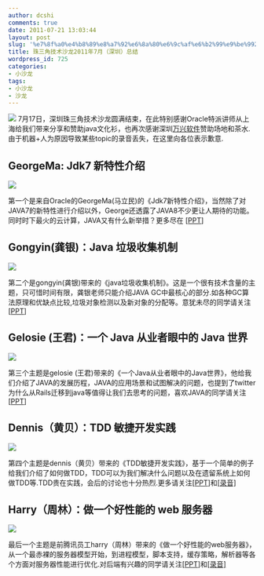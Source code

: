```yaml
---
author: dcshi
comments: true
date: 2011-07-21 13:03:44
layout: post
slug: '%e7%8f%a0%e4%b8%89%e8%a7%92%e6%8a%80%e6%9c%af%e6%b2%99%e9%be%992011%e5%b9%b47%e6%9c%88%ef%bc%88%e6%b7%b1%e5%9c%b3%ef%bc%89%e6%80%bb%e7%bb%93'
title: 珠三角技术沙龙2011年7月（深圳）总结
wordpress_id: 725
categories:
- 小沙龙
tags:
- 小沙龙
- 沙龙
---
```


![](http://pic.yupoo.com/techparty/BacUL3OZ/medium.jpg)
7月17日，深圳珠三角技术沙龙圆满结束，在此特别感谢Oracle特派讲师从上海给我们带来分享和赞助java文化衫，也再次感谢深圳[万兴软件](http://www.wondershare.cn/)赞助场地和茶水.由于机器+人为原因导致某些topic的录音丢失，在这里向各位表示歉意.



## GeorgeMa: Jdk7 新特性介绍



![](http://pic.yupoo.com/techparty/Be6bXh2K/medium.jpg)

第一个是来自Oracle的GeorgeMa(马立民)的《Jdk7新特性介绍》，当然除了对JAVA7的新特性进行介绍以外，George还透露了JAVA8不少更让人期待的功能。同时时下最火的云计算，JAVA又有什么新举措？更多尽在 [[PPT](http://vdisk.weibo.com/s/sSZc)]




## Gongyin(龚银)：Java 垃圾收集机制


![](http://pic.yupoo.com/techparty/Be6cxfeP/medium.jpg)

第二个是gongyin(龚银)带来的《java垃圾收集机制》。这是一个很有技术含量的主题，只可惜时间有限，龚银老师只能介绍JAVA GC中最核心的部分.如各种GC算法原理和优缺点比较,垃圾对象检测以及新对象的分配等。意犹未尽的同学请关注[[PPT](http://vdisk.weibo.com/s/sSYv)]




## Gelosie (王君)：一个 Java 从业者眼中的 Java 世界


![](http://pic.yupoo.com/techparty/Be6buuDl/medium.jpg)

第三个主题是gelosie (王君)带来的《一个Java从业者眼中的Java世界》，他给我们介绍了JAVA的发展历程，JAVA的应用场景和试图解决的问题，也提到了twitter为什么从Rails迁移到java等值得让我们去思考的问题，喜欢JAVA的同学请关注[[PPT](http://vdisk.weibo.com/s/sSYE)]




## Dennis（黄贝）：TDD 敏捷开发实践


![](http://pic.yupoo.com/techparty/Be6b06tb/medium.jpg)

第四个主题是dennis（黄贝）带来的《TDD敏捷开发实践》，基于一个简单的例子给我们介绍了如何做TDD，TDD可以为我们解决什么问题以及在遗留系统上如何做TDD等.TDD贵在实践，会后的讨论也十分热烈.更多请关注[[PPT](http://vdisk.weibo.com/s/sSYy)]和[[录音]](http://andyshi.me/mp3/huangbei.mp3)




## Harry（周林）：做一个好性能的 web 服务器


![](http://pic.yupoo.com/techparty/Be6cFz4O/medium.jpg)

最后一个主题是前腾讯员工harry（周林）带来的《做一个好性能的web服务器》，从一个最赤裸的服务器模型开始，到进程模型，脚本支持，缓存策略，解析器等各个方面对服务器性能进行优化.对后端有兴趣的同学请关注[[PPT](http://vdisk.weibo.com/s/sSYq)]和[[录音]](http://andyshi.me/mp3/harry.mp3)


